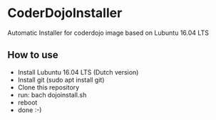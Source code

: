 # CoderDojoInstaller
Automatic Installer for coderdojo image based on Lubuntu 16.04 LTS

## How to use
- Install Lubuntu 16.04 LTS (Dutch version)
- Install git (sudo apt install git)
- Clone this repository
- run: bach dojoinstall.sh
- reboot
- done :-)
